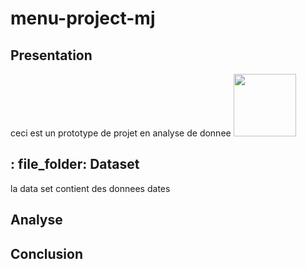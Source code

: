 # menu-project-mj


## Presentation
 
 ceci est un prototype de projet en analyse de donnee
<img src='imag/pandas.png' width="100px">
 ## : file_folder: Dataset


   la data set contient des donnees dates 

##  Analyse



## Conclusion
